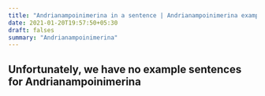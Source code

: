 ```yaml
---
title: "Andrianampoinimerina in a sentence | Andrianampoinimerina example sentences"
date: 2021-01-20T19:57:50+05:30
draft: falses
summary: "Andrianampoinimerina"
---
```

## Unfortunately, we have no example sentences for Andrianampoinimerina                 
